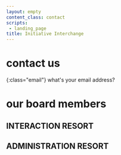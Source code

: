```yaml
---
layout: empty
content_class: contact
scripts:
 - landing_page
title: Initiative Interchange
---
```


# contact us

{:class="email"}
what's your email address?

# our board members

<div id="interaction-circles"></div>

## INTERACTION RESORT

<div id="administration-circles"></div>

## ADMINISTRATION RESORT